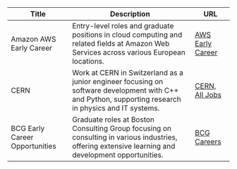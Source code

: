 | **Title**                                     | **Description**                                                                                                                                               | **URL**                                                                                     |
|-----------------------------------------------|---------------------------------------------------------------------------------------------------------------------------------------------------------------|---------------------------------------------------------------------------------------------|
| Amazon AWS Early Career                       | Entry-level roles and graduate positions in cloud computing and related fields at Amazon Web Services across various European locations.                       | [AWS Early Career](https://www.amazon.jobs/landing_pages/aws-early-career)                                                      |
| CERN                                          | Work at CERN in Switzerland as a junior engineer focusing on software development with C++ and Python, supporting research in physics and IT systems.         | [CERN, All Jobs](https://careers.cern/alljobs)                                                                             |
| BCG Early Career Opportunities                | Graduate roles at Boston Consulting Group focusing on consulting in various industries, offering extensive learning and development opportunities.            | [BCG Careers](https://careers.bcg.com)                                                                                          |
